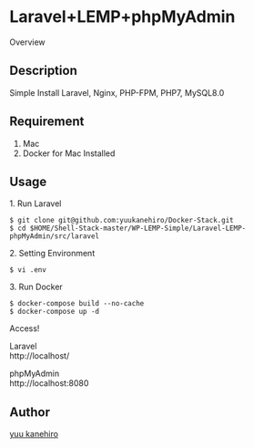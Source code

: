 Laravel+LEMP+phpMyAdmin
====

Overview

## Description

Simple Install Laravel, Nginx, PHP-FPM, PHP7, MySQL8.0


## Requirement

1. Mac
2. Docker for Mac Installed


## Usage


<p>1. Run Laravel</p>

```
$ git clone git@github.com:yuukanehiro/Docker-Stack.git
$ cd $HOME/Shell-Stack-master/WP-LEMP-Simple/Laravel-LEMP-phpMyAdmin/src/laravel
```


<p>2. Setting Environment</p>

```
$ vi .env
```


<p>3. Run Docker</p>

```
$ docker-compose build --no-cache
$ docker-compose up -d
```


<p>Access!</p>

Laravel  
http://localhost/  

phpMyAdmin  
http://localhost:8080  





## Author

[yuu kanehiro](https://github.com/yuukanehiro)
